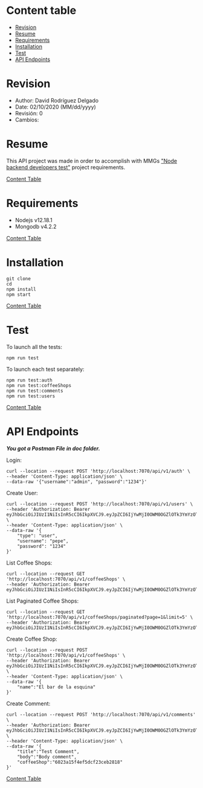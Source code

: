 # Content table

- [Revision](#revision)
- [Resume](#resume)
- [Requirements](#requirements)
- [Installation](#installation)
- [Test](#test)
- [API Endpoints](#api-endpoints)

# Revision

- Author: David Rodríguez Delgado
- Date: 02/10/2020 (MM/dd/yyyy)
- Revisión: 0
- Cambios:

# Resume

This API project was made in order to accomplish with MMGs ["Node backend developers test"](https://github.com/medlabmg/developers-tests/tree/master/backend/node) project requirements.

[Content Table](#content-table)

# Requirements

- Nodejs v12.18.1
- Mongodb v4.2.2

[Content Table](#content-table)

# Installation

    git clone
    cd
    npm install
    npm start

[Content Table](#content-table)

# Test

To launch all the tests:

    npm run test

To launch each test separately:

    npm run test:auth
    npm run test:coffeeShops
    npm run test:comments
    npm run test:users

[Content Table](#content-table)

# API Endpoints

**_You got a Postman File in doc folder._**

Login:

    curl --location --request POST 'http://localhost:7070/api/v1/auth' \
    --header 'Content-Type: application/json' \
    --data-raw '{"username":"admin", "password":"1234"}'

Create User:

    curl --location --request POST 'http://localhost:7070/api/v1/users' \
    --header 'Authorization: Bearer eyJhbGciOiJIUzI1NiIsInR5cCI6IkpXVCJ9.eyJpZCI6IjYwMjI0OWM0OGZlOTk3YmYzOTY2MDRhZiIsInVzZXJuYW1lIjoiYWRtaW4iLCJpYXQiOjE2MTI4NjI5ODF9.WNyaeOXQWDKXCoCN9PDR7ttrFQuLhEoeImhHMVFJTqo' \
    --header 'Content-Type: application/json' \
    --data-raw '{
        "type": "user",
        "username": "pepe",
        "password": "1234"
    }'

List Coffee Shops:

    curl --location --request GET 'http://localhost:7070/api/v1/coffeeShops' \
    --header 'Authorization: Bearer eyJhbGciOiJIUzI1NiIsInR5cCI6IkpXVCJ9.eyJpZCI6IjYwMjI0OWM0OGZlOTk3YmYzOTY2MDRhZiIsInVzZXJuYW1lIjoiYWRtaW4iLCJpYXQiOjE2MTI4NjI5ODF9.WNyaeOXQWDKXCoCN9PDR7ttrFQuLhEoeImhHMVFJTqo'

List Paginated Coffee Shops:

    curl --location --request GET 'http://localhost:7070/api/v1/coffeeShops/paginated?page=1&limit=5' \
    --header 'Authorization: Bearer eyJhbGciOiJIUzI1NiIsInR5cCI6IkpXVCJ9.eyJpZCI6IjYwMjI0OWM0OGZlOTk3YmYzOTY2MDRhZiIsInVzZXJuYW1lIjoiYWRtaW4iLCJpYXQiOjE2MTI4NjI5ODF9.WNyaeOXQWDKXCoCN9PDR7ttrFQuLhEoeImhHMVFJTqo'

Create Coffee Shop:

    curl --location --request POST 'http://localhost:7070/api/v1/coffeeShops' \
    --header 'Authorization: Bearer eyJhbGciOiJIUzI1NiIsInR5cCI6IkpXVCJ9.eyJpZCI6IjYwMjI0OWM0OGZlOTk3YmYzOTY2MDRhZiIsInVzZXJuYW1lIjoiYWRtaW4iLCJpYXQiOjE2MTI4NjI5ODF9.WNyaeOXQWDKXCoCN9PDR7ttrFQuLhEoeImhHMVFJTqo' \
    --header 'Content-Type: application/json' \
    --data-raw '{
        "name":"El bar de la esquina"
    }'

Create Comment:

    curl --location --request POST 'http://localhost:7070/api/v1/comments' \
    --header 'Authorization: Bearer eyJhbGciOiJIUzI1NiIsInR5cCI6IkpXVCJ9.eyJpZCI6IjYwMjI0OWM0OGZlOTk3YmYzOTY2MDRhZiIsInVzZXJuYW1lIjoiYWRtaW4iLCJpYXQiOjE2MTI4NjI5ODF9.WNyaeOXQWDKXCoCN9PDR7ttrFQuLhEoeImhHMVFJTqo' \
    --header 'Content-Type: application/json' \
    --data-raw '{
        "title":"Test Comment",
        "body":"Body comment",
        "coffeeShop":"6023a15f4ef5dcf23ceb2818"
    }'

[Content Table](#content-table)
